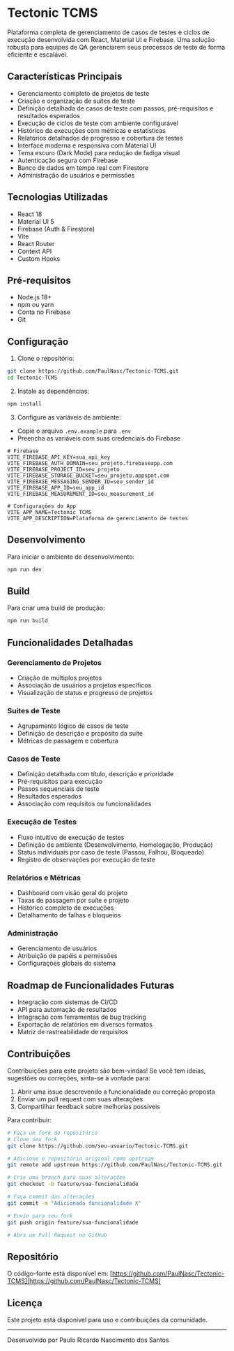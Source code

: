 # Tectonic TCMS

Plataforma completa de gerenciamento de casos de testes e ciclos de execução desenvolvida com React, Material UI e Firebase. Uma solução robusta para equipes de QA gerenciarem seus processos de teste de forma eficiente e escalável.

## Características Principais

- Gerenciamento completo de projetos de teste
- Criação e organização de suítes de teste
- Definição detalhada de casos de teste com passos, pré-requisitos e resultados esperados
- Execução de ciclos de teste com ambiente configurável
- Histórico de execuções com métricas e estatísticas
- Relatórios detalhados de progresso e cobertura de testes
- Interface moderna e responsiva com Material UI
- Tema escuro (Dark Mode) para redução de fadiga visual
- Autenticação segura com Firebase
- Banco de dados em tempo real com Firestore
- Administração de usuários e permissões

## Tecnologias Utilizadas

- React 18
- Material UI 5
- Firebase (Auth & Firestore)
- Vite
- React Router
- Context API
- Custom Hooks

## Pré-requisitos

- Node.js 18+
- npm ou yarn
- Conta no Firebase
- Git

## Configuração

1. Clone o repositório:
```bash
git clone https://github.com/PaulNasc/Tectonic-TCMS.git
cd Tectonic-TCMS
```

2. Instale as dependências:
```bash
npm install
```

3. Configure as variáveis de ambiente:
- Copie o arquivo `.env.example` para `.env`
- Preencha as variáveis com suas credenciais do Firebase

```env
# Firebase
VITE_FIREBASE_API_KEY=sua_api_key
VITE_FIREBASE_AUTH_DOMAIN=seu_projeto.firebaseapp.com
VITE_FIREBASE_PROJECT_ID=seu_projeto
VITE_FIREBASE_STORAGE_BUCKET=seu_projeto.appspot.com
VITE_FIREBASE_MESSAGING_SENDER_ID=seu_sender_id
VITE_FIREBASE_APP_ID=seu_app_id
VITE_FIREBASE_MEASUREMENT_ID=seu_measurement_id

# Configurações do App
VITE_APP_NAME=Tectonic TCMS
VITE_APP_DESCRIPTION=Plataforma de gerenciamento de testes
```

## Desenvolvimento

Para iniciar o ambiente de desenvolvimento:

```bash
npm run dev
```

## Build

Para criar uma build de produção:

```bash
npm run build
```

## Funcionalidades Detalhadas

### Gerenciamento de Projetos
- Criação de múltiplos projetos
- Associação de usuários a projetos específicos
- Visualização de status e progresso de projetos

### Suítes de Teste
- Agrupamento lógico de casos de teste
- Definição de descrição e propósito da suíte
- Métricas de passagem e cobertura

### Casos de Teste
- Definição detalhada com título, descrição e prioridade
- Pré-requisitos para execução
- Passos sequenciais de teste
- Resultados esperados
- Associação com requisitos ou funcionalidades

### Execução de Testes
- Fluxo intuitivo de execução de testes
- Definição de ambiente (Desenvolvimento, Homologação, Produção)
- Status individuais por caso de teste (Passou, Falhou, Bloqueado)
- Registro de observações por execução de teste

### Relatórios e Métricas
- Dashboard com visão geral do projeto
- Taxas de passagem por suíte e projeto
- Histórico completo de execuções
- Detalhamento de falhas e bloqueios

### Administração
- Gerenciamento de usuários
- Atribuição de papéis e permissões
- Configurações globais do sistema

## Roadmap de Funcionalidades Futuras

- Integração com sistemas de CI/CD
- API para automação de resultados
- Integração com ferramentas de bug tracking
- Exportação de relatórios em diversos formatos
- Matriz de rastreabilidade de requisitos

## Contribuições

Contribuições para este projeto são bem-vindas! Se você tem ideias, sugestões ou correções, sinta-se à vontade para:

1. Abrir uma issue descrevendo a funcionalidade ou correção proposta
2. Enviar um pull request com suas alterações
3. Compartilhar feedback sobre melhorias possíveis

Para contribuir:
```bash
# Faça um fork do repositório
# Clone seu fork
git clone https://github.com/seu-usuario/Tectonic-TCMS.git

# Adicione o repositório original como upstream
git remote add upstream https://github.com/PaulNasc/Tectonic-TCMS.git

# Crie uma branch para suas alterações
git checkout -b feature/sua-funcionalidade

# Faça commit das alterações
git commit -m "Adicionada funcionalidade X"

# Envie para seu fork
git push origin feature/sua-funcionalidade

# Abra um Pull Request no GitHub
```

## Repositório

O código-fonte está disponível em: [https://github.com/PaulNasc/Tectonic-TCMS](https://github.com/PaulNasc/Tectonic-TCMS)

## Licença

Este projeto está disponível para uso e contribuições da comunidade.

---

Desenvolvido por Paulo Ricardo Nascimento dos Santos 